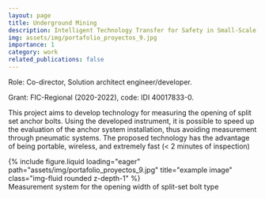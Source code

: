 ```yaml
---
layout: page
title: Underground Mining
description: Intelligent Technology Transfer for Safety in Small-Scale Underground Mining of Mining District 55 Chancón
img: assets/img/portafolio_proyectos_9.jpg
importance: 1
category: work
related_publications: false
---
```


Role: Co-director, Solution architect engineer/developer. 

Grant: FIC-Regional (2020-2022), code: IDI 40017833-0.

This project aims to develop technology for measuring the opening of split set anchor bolts. Using the developed instrument, it is possible to speed up the evaluation of the anchor system installation, thus avoiding measurement through pneumatic systems. The proposed technology has the advantage of being portable, wireless, and extremely fast (< 2 minutes of inspection)

<div class="row">
    <div class="col-sm mt-3 mt-md-0">
        {% include figure.liquid loading="eager" path="assets/img/portafolio_proyectos_9.jpg" title="example image" class="img-fluid rounded z-depth-1" %}
    </div>
</div>
<div class="caption">
    Measurement system for the opening width of split-set bolt type
</div>